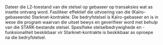 Dateer die L2-toestand van die stelsel op gebaseer op transaksies wat as insette ontvang word. Fasiliteer effektief die uitvoering van die (Kaïro-gebaseerde) Starknet-kontrakte. Die bedryfstelsel is Kaïro-gebaseer en is in wese die program waarvan die uitset bewys en geverifieer word met behulp van die STARK-bestande stelsel. Spesifieke stelselbedrywighede en -funksionaliteit beskikbaar vir Starknet-kontrakte is beskikbaar as oproepe na die bedryfstelsel.
